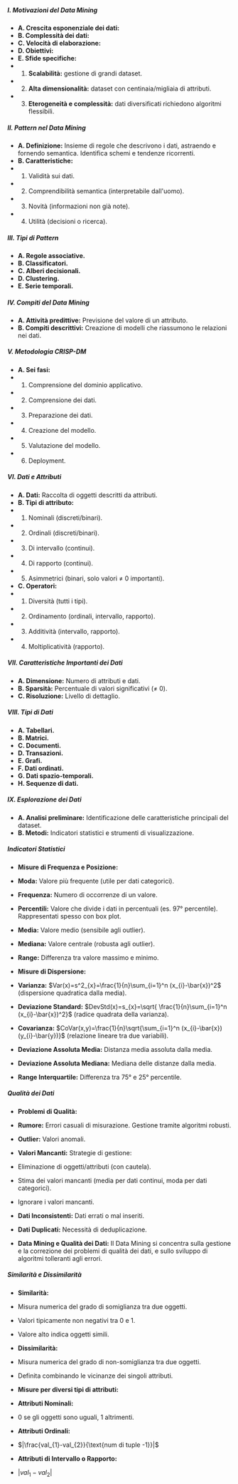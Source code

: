 ##### I. Motivazioni del Data Mining

* **A. Crescita esponenziale dei dati:**
* **B. Complessità dei dati:**
* **C. Velocità di elaborazione:**
* **D. Obiettivi:**
* **E. Sfide specifiche:**
 * 1. **Scalabilità:** gestione di grandi dataset.
 * 2. **Alta dimensionalità:** dataset con centinaia/migliaia di attributi.
 * 3. **Eterogeneità e complessità:** dati diversificati richiedono algoritmi flessibili.

##### II. Pattern nel Data Mining

* **A. Definizione:** Insieme di regole che descrivono i dati, astraendo e fornendo semantica. Identifica schemi e tendenze ricorrenti.
* **B. Caratteristiche:**
 * 1. Validità sui dati.
 * 2. Comprendibilità semantica (interpretabile dall'uomo).
 * 3. Novità (informazioni non già note).
 * 4. Utilità (decisioni o ricerca).

##### III. Tipi di Pattern

* **A. Regole associative.**
* **B. Classificatori.**
* **C. Alberi decisionali.**
* **D. Clustering.**
* **E. Serie temporali.**

##### IV. Compiti del Data Mining

* **A. Attività predittive:** Previsione del valore di un attributo.
* **B. Compiti descrittivi:** Creazione di modelli che riassumono le relazioni nei dati.

##### V. Metodologia CRISP-DM

* **A. Sei fasi:**
 * 1. Comprensione del dominio applicativo.
 * 2. Comprensione dei dati.
 * 3. Preparazione dei dati.
 * 4. Creazione del modello.
 * 5. Valutazione del modello.
 * 6. Deployment.

##### VI. Dati e Attributi

* **A. Dati:** Raccolta di oggetti descritti da attributi.
* **B. Tipi di attributo:**
 * 1. Nominali (discreti/binari).
 * 2. Ordinali (discreti/binari).
 * 3. Di intervallo (continui).
 * 4. Di rapporto (continui).
 * 5. Asimmetrici (binari, solo valori ≠ 0 importanti).
* **C. Operatori:**
 * 1. Diversità (tutti i tipi).
 * 2. Ordinamento (ordinali, intervallo, rapporto).
 * 3. Additività (intervallo, rapporto).
 * 4. Moltiplicatività (rapporto).

##### VII. Caratteristiche Importanti dei Dati

* **A. Dimensione:** Numero di attributi e dati.
* **B. Sparsità:** Percentuale di valori significativi (≠ 0).
* **C. Risoluzione:** Livello di dettaglio.

##### VIII. Tipi di Dati

* **A. Tabellari.**
* **B. Matrici.**
* **C. Documenti.**
* **D. Transazioni.**
* **E. Grafi.**
* **F. Dati ordinati.**
* **G. Dati spazio-temporali.**
* **H. Sequenze di dati.**

##### IX. Esplorazione dei Dati

* **A. Analisi preliminare:** Identificazione delle caratteristiche principali del dataset.
* **B. Metodi:** Indicatori statistici e strumenti di visualizzazione.

##### Indicatori Statistici

* **Misure di Frequenza e Posizione:**
 * **Moda:** Valore più frequente (utile per dati categorici).
 * **Frequenza:** Numero di occorrenze di un valore.
 * **Percentili:** Valore che divide i dati in percentuali (es. 97° percentile). Rappresentati spesso con box plot.
 * **Media:** Valore medio (sensibile agli outlier).
 * **Mediana:** Valore centrale (robusta agli outlier).
 * **Range:** Differenza tra valore massimo e minimo.

* **Misure di Dispersione:**
 * **Varianza:** $Var(x)=s^2_{x}=\frac{1}{n}\sum_{i=1}^n (x_{i}-\bar{x})^2$ (dispersione quadratica dalla media).
 * **Deviazione Standard:** $DevStd(x)=s_{x}=\sqrt{ \frac{1}{n}\sum_{i=1}^n (x_{i}-\bar{x})^2}$ (radice quadrata della varianza).
 * **Covarianza:** $CoVar(x,y)=\frac{1}{n}\sqrt{\sum_{i=1}^n (x_{i}-\bar{x})(y_{i}-\bar{y})}$ (relazione lineare tra due variabili).
 * **Deviazione Assoluta Media:** Distanza media assoluta dalla media.
 * **Deviazione Assoluta Mediana:** Mediana delle distanze dalla media.
 * **Range Interquartile:** Differenza tra 75° e 25° percentile.

##### Qualità dei Dati

* **Problemi di Qualità:**
 * **Rumore:** Errori casuali di misurazione. Gestione tramite algoritmi robusti.
 * **Outlier:** Valori anomali.
 * **Valori Mancanti:** Strategie di gestione:
 * Eliminazione di oggetti/attributi (con cautela).
 * Stima dei valori mancanti (media per dati continui, moda per dati categorici).
 * Ignorare i valori mancanti.
 * **Dati Inconsistenti:** Dati errati o mal inseriti.
 * **Dati Duplicati:** Necessità di deduplicazione.

* **Data Mining e Qualità dei Dati:** Il Data Mining si concentra sulla gestione e la correzione dei problemi di qualità dei dati, e sullo sviluppo di algoritmi tolleranti agli errori.

##### Similarità e Dissimilarità

* **Similarità:**
 * Misura numerica del grado di somiglianza tra due oggetti.
 * Valori tipicamente non negativi tra 0 e 1.
 * Valore alto indica oggetti simili.

* **Dissimilarità:**
 * Misura numerica del grado di non-somiglianza tra due oggetti.
 * Definita combinando le vicinanze dei singoli attributi.

* **Misure per diversi tipi di attributi:**
 * **Attributi Nominali:**
 * 0 se gli oggetti sono uguali, 1 altrimenti.
 * **Attributi Ordinali:**
 * $|\frac{val_{1}-val_{2}}{\text{num di tuple -1}}|$
 * **Attributi di Intervallo o Rapporto:**
 * $|val_{1}-val_{2}|$

